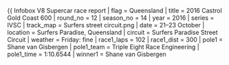 {{ Infobox V8 Supercar race report | flag = Queensland | title = 2016 Castrol Gold Coast 600 | round_no = 12 | season_no = 14 | year = 2016 | series = IVSC | track_map = Surfers street circuit.png | date = 21–23 October | location = Surfers Paradise, Queensland | circuit = Surfers Paradise Street Circuit | weather = Friday: fine | race1_laps = 102 | race1_dist = 300 | pole1 = Shane van Gisbergen | pole1_team = Triple Eight Race Engineering | pole1_time = 1:10.6544 | winner1 = Shane van Gisbergen
